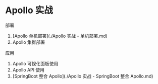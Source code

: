 # Apollo 实战



部署

1.   [Apollo 单机部署](./Apollo 实战 - 单机部署.md)
2.   Apollo 集群部署



应用

1.   Apollo 可视化面板使用
2.   Apollo API 使用
3.   [SpringBoot 整合 Apollo](./Apollo 实战 - SpringBoot 整合 Apollo.md)